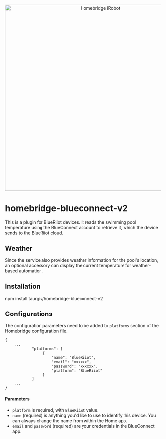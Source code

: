
<p align="center">
 <a href="https://github.com/taurgis/homebridge-blueconnect-v2"><img alt="Homebridge iRobot" src="https://github.com/user-attachments/assets/7612a519-e5ad-487c-a815-c22158ee7550" width="600px"></a>
</p>

# homebridge-blueconnect-v2

This is a plugin for BlueRiiot devices. It reads the swimming pool temperature using the BlueConnect account to retrieve it, which the device sends to the BlueRiiot cloud.

## Weather

Since the service also provides weather information for the pool's location, an optional accessory can display the current temperature for weather-based automation.

## Installation

npm install taurgis/homebridge-blueconnect-v2

## Configurations

The configuration parameters need to be added to `platforms` section of the Homebridge configuration file.

```json5
{
    ...
            "platforms": [
                 {
                     "name": "BlueRiiot",
                     "email": "xxxxxx",
                     "password": "xxxxxx",
                     "platform": "BlueRiiot"
                 }
            ]
    ...
}
```


#### Parameters

* `platform` is required, with `BlueRiiot` value.  
* `name` (required) is anything you'd like to use to identify this device. You can always change the name from within the Home app.
* `email` and `password` (required) are your credentials in the BlueConnect app.

